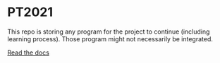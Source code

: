 # PT2021

This repo is storing any program for the project to continue (including learning process). Those program might not necessarily be integrated.

[Read the docs](https://docs.google.com/document/d/18hRJtzPNbdbdG6hcYwAB81uORbHmQXsep5LHddbixRM/edit?usp=sharing)
